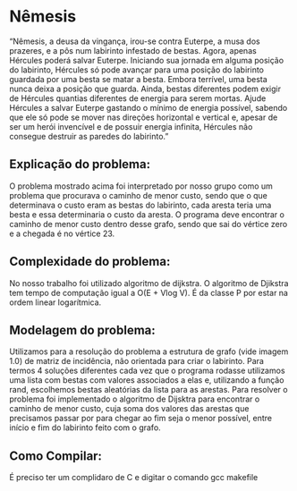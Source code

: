 # Nêmesis
“Nêmesis, a deusa da vingança, irou-se contra Euterpe, a musa dos prazeres, e a pôs
num labirinto infestado de bestas. Agora, apenas Hércules poderá salvar Euterpe. Iniciando sua
jornada em alguma posição do labirinto, Hércules só pode avançar para uma posição do
labirinto guardada por uma besta se matar a besta. Embora terrível, uma besta nunca deixa a
posição que guarda. Ainda, bestas diferentes podem exigir de Hércules quantias diferentes de
energia para serem mortas. Ajude Hércules a salvar Euterpe gastando o mínimo de energia
possível, sabendo que ele só pode se mover nas direções horizontal e vertical e, apesar de ser
um herói invencível e de possuir energia infinita, Hércules não consegue destruir as paredes do
labirinto.”

## Explicação do problema:
O problema mostrado acima foi interpretado por nosso
grupo como um problema que procurava o caminho de menor custo, sendo que o que
determinava o custo eram as bestas do labirinto, cada aresta teria uma besta e essa determinaria o
custo da aresta. O programa deve encontrar o caminho de menor custo dentro desse grafo, sendo
que sai do vértice zero e a chegada é no vértice 23.

## Complexidade do problema:
No nosso trabalho foi utilizado algoritmo de dijkstra. O
algoritmo de Djikstra tem tempo de computação igual a O(E + Vlog V). É da classe P por estar
na ordem linear logarítmica.

## Modelagem do problema: 
Utilizamos para a resolução do problema a estrutura de
grafo (vide imagem 1.0) de matriz de incidência, não orientada para criar o labirinto. Para termos
4
soluções diferentes cada vez que o programa rodasse utilizamos uma lista com bestas com
valores associados a elas e, utilizando a função rand, escolhemos bestas aleatórias da lista para as
arestas. Para resolver o problema foi implementado o algoritmo de Dijsktra para encontrar o
caminho de menor custo, cuja soma dos valores das arestas que precisamos passar por para
chegar ao fim seja o menor possível, entre início e fim do labirinto feito com o grafo.

## Como Compilar:
É preciso ter um complidaro de C e digitar o comando gcc makefile
